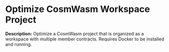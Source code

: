 # Optimize CosmWasm Workspace Project

**Description:** Optimize a CosmWasm project that is organized as a workspace with multiple member contracts. Requires Docker to be installed and running.


